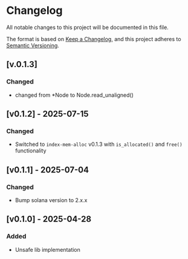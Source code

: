 # Changelog

All notable changes to this project will be documented in this file.

The format is based on [Keep a Changelog](https://keepachangelog.com/en/1.1.0/),
and this project adheres to [Semantic Versioning](https://semver.org/spec/v2.0.0.html).

## [v.0.1.3]
### Changed

- changed from *Node to Node.read_unaligned()


## [v0.1.2] - 2025-07-15

### Changed

- Switched to `index-mem-alloc` v0.1.3 with `is_allocated()` and `free()` functionality

## [v0.1.1] - 2025-07-04

### Changed

- Bump solana version to 2.x.x

## [v0.1.0] - 2025-04-28

### Added

- Unsafe lib implementation
